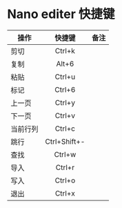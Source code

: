 # Nano editer 快捷键
| 操作    | 快捷键   | 备注  |
| ------ |:-------:| ----:|
| 剪切    | Ctrl+k  |      |
| 复制    | Alt+6   |      |
| 粘贴    | Ctrl+u  |      |
| 标记    | Ctrl+6  |      |
| 上一页   | Ctrl+y  |      |
| 下一页   | Ctrl+v  |      |
| 当前行列 | Ctrl+c  |      |
| 跳行    | Ctrl+Shift+- | |
| 查找    | Ctrl+w |       |
| 导入    | Ctrl+r |       |
| 写入    | Ctrl+o |       |
| 退出    | Ctrl+x |       |
